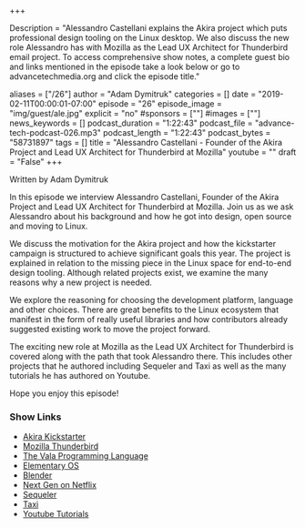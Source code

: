 +++

Description = "Alessandro Castellani explains the Akira project which puts professional design tooling on the Linux desktop. We also discuss the new role Alessandro has with Mozilla as the Lead UX Architect for Thunderbird email project. To access comprehensive show notes, a complete guest bio and links mentioned in the episode take a look below or go to advancetechmedia.org and click the episode title."

aliases = ["/26"]
author = "Adam Dymitruk"
categories = []
date = "2019-02-11T00:00:01-07:00"
episode = "26"
episode_image = "img/guest/ale.jpg"
explicit = "no"
#sponsors = [""]
#images = [""]
news_keywords = []
podcast_duration = "1:22:43"
podcast_file = "advance-tech-podcast-026.mp3"
podcast_length = "1:22:43"
podcast_bytes = "58731897"
tags = []
title = "Alessandro Castellani - Founder of the Akira Project and Lead UX Architect for Thunderbird at Mozilla"
youtube = ""
draft = "False"
+++

Written by Adam Dymitruk

In this episode we interview Alessandro Castellani, Founder of the Akira Project and Lead UX Architect for Thunderbird at Mozilla. Join us as we ask Alessandro about his background and how he got into design, open source and moving to Linux.

We discuss the motivation for the Akira project and how the kickstarter campaign is structured to achieve significant goals this year. The project is explained in relation to the missing piece in the Linux space for end-to-end design tooling. Although related projects exist, we examine the many reasons why a new project is needed.

We explore the reasoning for choosing the development platform, language and other choices. There are great benefits to the Linux ecosystem that manifest in the form of really useful libraries and how contributors already suggested existing work to move the project forward.

The exciting new role at Mozilla as the Lead UX Architect for Thunderbird is covered along with the path that took Alessandro there. This includes other projects that he authored including Sequeler and Taxi as well as the many tutorials he has authored on Youtube.

Hope you enjoy this episode!

### Show Links

* [Akira Kickstarter](https://www.kickstarter.com/projects/alecaddd/akira-the-linux-design-tool)
* [Mozilla Thunderbird](https://www.thunderbird.net/en-US/)
* [The Vala Programming Language](https://wiki.gnome.org/Projects/Vala)
* [Elementary OS](https://elementary.io/)
* [Blender](https://www.blender.org/)
* [Next Gen on Netflix](https://www.netflix.com/ca/title/80988892)
* [Sequeler](https://github.com/Alecaddd/sequeler)
* [Taxi](https://github.com/Alecaddd/taxi)
* [Youtube Tutorials](https://www.youtube.com/AlessandroCastellani)
